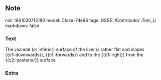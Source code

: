 ## Note
nid: 1661020713180
model: Cloze-7de96
tags: GSSE::!Contributor::Tom_Li
markdown: false

### Text
<div>
  The visceral (or inferior) surface of the liver is rather flat
  and slopes {{c1::downwards}}, {{c1::forwards}} and to the
  {{c1::right}} from the {{c2::posterior}} surface
</div>

### Extra

